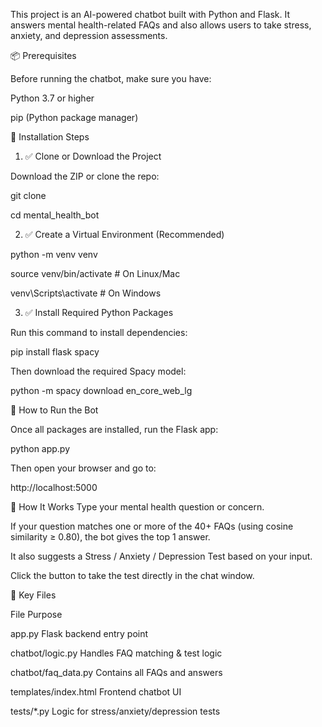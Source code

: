 This project is an AI-powered chatbot built with Python and Flask. It answers mental health-related FAQs and also allows users to take stress, anxiety, and depression assessments.

📦 Prerequisites

Before running the chatbot, make sure you have:

Python 3.7 or higher

pip (Python package manager)

🔧 Installation Steps
1. ✅ Clone or Download the Project

Download the ZIP or clone the repo:

git clone <your-repo-url>

cd mental_health_bot

2. ✅ Create a Virtual Environment (Recommended)

python -m venv venv

source venv/bin/activate    # On Linux/Mac

venv\\Scripts\\activate     # On Windows

3. ✅ Install Required Python Packages

Run this command to install dependencies:

pip install flask spacy

Then download the required Spacy model:

python -m spacy download en_core_web_lg


🚀 How to Run the Bot

Once all packages are installed, run the Flask app:

python app.py

Then open your browser and go to:

http://localhost:5000

💬 How It Works
Type your mental health question or concern.

If your question matches one or more of the 40+ FAQs (using cosine similarity ≥ 0.80), the bot gives the top 1 answer.

It also suggests a Stress / Anxiety / Depression Test based on your input.

Click the button to take the test directly in the chat window.

📁 Key Files

File	Purpose

app.py	Flask backend entry point

chatbot/logic.py	Handles FAQ matching & test logic

chatbot/faq_data.py	Contains all FAQs and answers

templates/index.html	Frontend chatbot UI

tests/*.py	Logic for stress/anxiety/depression tests
